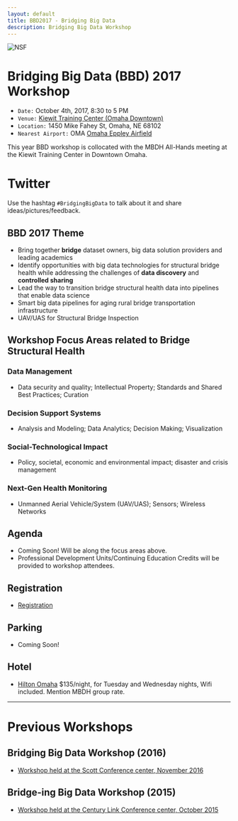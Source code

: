```yaml
---
layout: default
title: BBD2017 - Bridging Big Data
description: Bridging Big Data Workshop
---
```

![NSF](http://www.nsf.gov/images/logos/nsf1.gif)  

# Bridging Big Data (BBD) 2017 Workshop
* ```Date:``` October 4th, 2017, 8:30 to 5 PM
* ```Venue:``` [Kiewit Training Center (Omaha Downtown)](https://goo.gl/maps/a2yv57YTByk)
* ```Location:``` 1450 Mike Fahey St, Omaha, NE 68102
* ```Nearest Airport:``` OMA [Omaha Eppley Airfield](http://www.flyoma.com)

This year BBD workshop is collocated with the MBDH All-Hands meeting at the Kiewit Training Center in Downtown Omaha.

# Twitter
Use the hashtag ```#BridgingBigData``` to talk about it and share ideas/pictures/feedback.

## BBD 2017 Theme
- Bring together **bridge** dataset owners, big data solution providers and leading academics
- Identify opportunities with big data technologies for structural bridge health while addressing the challenges of **data discovery** and **controlled sharing**
- Lead the way to transition bridge structural health data into pipelines that enable data science
- Smart big data pipelines for aging rural bridge transportation infrastructure
- UAV/UAS for Structural Bridge Inspection

## Workshop Focus Areas related to Bridge Structural Health
### Data Management
- Data security and quality; Intellectual Property; Standards and Shared Best Practices; Curation  

### Decision Support Systems
- Analysis and Modeling; Data Analytics; Decision Making; Visualization  

### Social-Technological Impact
- Policy, societal, economic and environmental impact; disaster and crisis management   

### Next-Gen Health Monitoring
- Unmanned Aerial Vehicle/System (UAV/UAS); Sensors; Wireless Networks  

## Agenda
- Coming Soon! Will be along the focus areas above.
- Professional Development Units/Continuing Education Credits will be provided to workshop attendees.

## Registration
- [Registration](https://bridgingbigdata.eventbrite.com)

## Parking
- Coming Soon!

## Hotel
- [Hilton Omaha](https://goo.gl/maps/EmBbtZzCaAC2)
$135/night, for Tuesday and Wednesday nights, Wifi included. Mention MBDH group rate.

---

# Previous Workshops

## Bridging Big Data Workshop (2016)

* [Workshop held at the Scott Conference center, November 2016](https://bridgingbigdata.github.io/pages/bbd2016.html)


## Bridge-ing Big Data Workshop (2015)

* [Workshop held at the Century Link Conference center, October 2015](http://engineering.unl.edu/bridging-big-data-workshop/)
